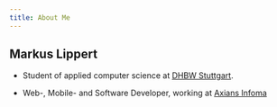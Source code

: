 ```yaml
---
title: About Me
---
```


## Markus Lippert

- Student of applied computer science at [DHBW Stuttgart](https://www.dhbw-stuttgart.de/).

- Web-, Mobile- and Software Developer, working at [Axians Infoma](https://www.axians-infoma.de/)
